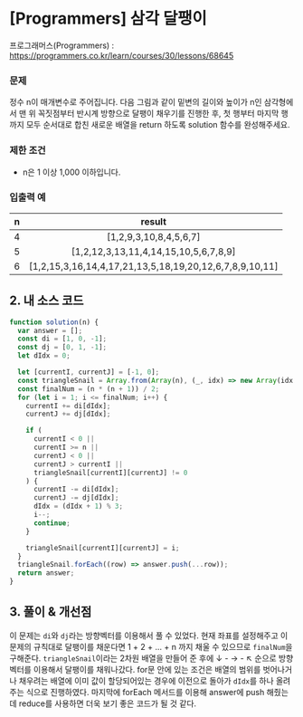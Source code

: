 # [Programmers] 삼각 달팽이

프로그래머스(Programmers) : https://programmers.co.kr/learn/courses/30/lessons/68645

### 문제

정수 n이 매개변수로 주어집니다. 다음 그림과 같이 밑변의 길이와 높이가 n인 삼각형에서 맨 위 꼭짓점부터 반시계 방향으로 달팽이 채우기를 진행한 후, 첫 행부터 마지막 행까지 모두 순서대로 합친 새로운 배열을 return 하도록 solution 함수를 완성해주세요.

### 제한 조건

- n은 1 이상 1,000 이하입니다.

### 입출력 예

|  n  |                         result                          |
| :-: | :-----------------------------------------------------: |
|  4  |                 [1,2,9,3,10,8,4,5,6,7]                  |
|  5  |          [1,2,12,3,13,11,4,14,15,10,5,6,7,8,9]          |
|  6  | [1,2,15,3,16,14,4,17,21,13,5,18,19,20,12,6,7,8,9,10,11] |

## 2. 내 소스 코드

```javascript
function solution(n) {
  var answer = [];
  const di = [1, 0, -1];
  const dj = [0, 1, -1];
  let dIdx = 0;

  let [currentI, currentJ] = [-1, 0];
  const triangleSnail = Array.from(Array(n), (_, idx) => new Array(idx + 1).fill(0));
  const finalNum = (n * (n + 1)) / 2;
  for (let i = 1; i <= finalNum; i++) {
    currentI += di[dIdx];
    currentJ += dj[dIdx];

    if (
      currentI < 0 ||
      currentI >= n ||
      currentJ < 0 ||
      currentJ > currentI ||
      triangleSnail[currentI][currentJ] != 0
    ) {
      currentI -= di[dIdx];
      currentJ -= dj[dIdx];
      dIdx = (dIdx + 1) % 3;
      i--;
      continue;
    }

    triangleSnail[currentI][currentJ] = i;
  }
  triangleSnail.forEach((row) => answer.push(...row));
  return answer;
}
```

## 3. 풀이 & 개선점

이 문제는 `di`와 `dj`라는 방향벡터를 이용해서 풀 수 있었다. 현재 좌표를 설정해주고 이 문제의 규칙대로 달팽이를 채운다면 1 + 2 + ... + n 까지 채울 수 있으므로 `finalNum`을 구해준다.
`triangleSnail`이라는 2차원 배열을 만들어 준 후에 ↓ - → - ↖ 순으로 방향벡터를 이용해서 달팽이를 채워나갔다.
for문 안에 있는 조건은 배열의 범위를 벗어나거나 채우려는 배열에 이미 값이 할당되어있는 경우에 이전으로 돌아가 `dIdx`를 하나 올려주는 식으로 진행하였다.
마지막에 forEach 메서드를 이용해 answer에 push 해줬는데 reduce를 사용하면 더욱 보기 좋은 코드가 될 것 같다.
